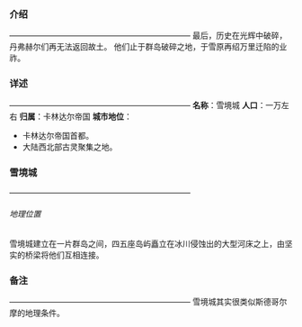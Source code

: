 ### 介绍
———————————————————————
最后，历史在光辉中破碎，丹弗赫尔们再无法返回故土。
他们止于群岛破碎之地，于雪原再绍万里迁陷的业祚。
### 详述
———————————————————————
**名称**：雪境城
**人口**：一万左右
**归属**：卡林达尔帝国
**城市地位**： 
- 卡林达尔帝国首都。
- 大陆西北部古灵聚集之地。
### 雪境城
———————————————————————
###### 地理位置
雪境城建立在一片群岛之间，四五座岛屿矗立在冰川侵蚀出的大型河床之上，由坚实的桥梁将他们互相连接。
### 备注
———————————————————————
雪境城其实很类似斯德哥尔摩的地理条件。